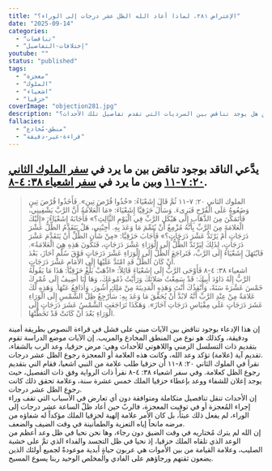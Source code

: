 ```yaml
---
title: "الإعتراض ٢٨١، لماذا أعاد الله الظل عشر درجات إلى الوراء؟"
date: "2025-09-14"
categories:
  - "تناقضات"
  - "إختلافات-التفاصيل"
youtube: ""
status: "published"
tags:
  - "معجزة"
  - "الملوك"
  - "اشعياء"
  - "حزقيا"
coverImage: "objection281.jpg"
description: "في زمن النبي اشعياء أجزى الله معجزة إرجاع ظل الساعة عشر درجات إلى الوراء، وكانت تلك علامة للملك حزقيا بأنَّه سيشفى من مرضه. لكن هل يوجد تناقض بين السرديات التي تقدم تفاصيل تلك الأحداث؟"
fallacies:
  - "منطق-مُخادع"
  - "قراءة-غير-دقيقة"
---
```

## يدَّعي الناقد بوجود تناقض بين ما يرد في [سفر الملوك الثاني ٢٠: ٧-١١](https://www.bible.com//bible/101/2ki.20.7-11) وبين ما يرد في [سفر اشعياء ٣٨: ٤-٨](https://www.bible.com//bible/101/isa.38.4-8).

> الملوك الثاني ٢٠: ٧-١١ ثُمَّ قَالَ إِشَعْيَاءُ: «خُذُوا قُرْصَ تِينٍ». فَأَخَذُوا قُرْصَ تِينٍ وَضَعُوهُ عَلَى الْقُرْحِ فَبَرِىءَ. وَسَأَلَ حَزَقِيَّا إِشَعْيَاءَ: «مَا الْعَلامَةُ أَنَّ الرَّبَّ يَشْفِينِي، فَأَتَمَكَّنَ مِنَ الذَّهَابِ إِلَى هَيْكَلِ الرَّبِّ فِي الْيَوْمِ الثَّالِثِ؟» فَأَجَابَهُ إِشَعْيَاءُ: «إِلَيْكَ الْعَلامَةَ مِنَ الرَّبِّ بِأَنَّهُ مُزْمِعٌ أَنْ يُتَمِّمَ مَا وَعَدَ بِهِ. أَجِبْنِي، هَلْ يَتَقَدَّمُ الظِّلُّ عَشْرَ دَرَجَاتٍ أَمْ يَرْتَدُّ عَشْرَ دَرَجَاتٍ؟» فَأَجَابَ حَزَقِيَّا: «مِنْ شَأْنِ الظِّلِّ أَنْ يَتَقَدَّمَ عَشْرَ دَرَجَاتٍ، لِذَلِكَ لِيَرْتَدَّ الظِّلُّ إِلَى الْوَرَاءِ عَشْرَ دَرَجَاتٍ، فَتَكُونَ هَذِهِ هِيَ الْعَلامَةُ». فَابْتَهَلَ إِشَعْيَاءُ إِلَى الرَّبِّ، فَتَراجَعَ الظِّلُّ إِلَى الْوَرَاءِ عَشْرَ دَرَجَاتٍ فَوْقَ سُلَّمِ آحَازَ، بَعْدَ أَنْ كَانَ الظِّلُّ قَدِ امْتَدَّ عَلَيْهَا إِلَى الأَمَامِ عَشْرَ دَرَجَاتٍ.  
>اشعياء ٣٨: ٤-٨ فَأَوْحَى الرَّبُّ إِلَى إِشَعْيَاءَ قَائِلاً: «اذْهَبْ بَلِّغْ حَزَقِيَّا: هَذَا مَا يَقُولُهُ الرَّبُّ إِلَهُ دَاوُدَ أَبِيكَ: قَدْ سَمِعْتُ صَلاتَكَ وَرَأَيْتُ دُمُوعَكَ، وَهَا أَنَا أُضِيفُ إِلَى عُمْرِكَ خَمْسَ عَشْرَةَ سَنَةً، وَأُنْقِذُكَ أَنْتَ وَهَذِهِ الْمَدِينَةَ مِنْ مَلِكِ أَشُورَ، وَأُدَافِعُ عَنْهَا. وَهَذِهِ لَكَ عَلامَةٌ مِنْ عِنْدِ الرَّبِّ أَنَّهُ لابُدَّ أَنْ يُحَقِّقَ مَا وَعَدَ بِهِ: سَأُرْجِعُ ظِلَّ الشَّمْسِ إِلَى الْوَرَاءِ عَشَرَ دَرَجَاتٍ عَلَى مِقْيَاسِ دَرَجَاتِ آحَازَ». وَهَكَذَا تَرَاجَعَتِ الشَّمْسُ عَشَرَ دَرَجَاتٍ إِلَى الْوَرَاءِ بَعْدَ أَنْ كَانَتْ قَدْ تَخَطَّتْهَا.

إن هذا الإدعاء بوجود تناقض بين الآيات مبني على فشل في قراءة النصوص بطريقة أمينة ودقيقة، وكذلك هو نوع من المنطق المخادع والمريب.
إن الآيات موضع الدراسة تقوم بتقديم ذات التسلسل الزمني واللاهوتي للأحداث وهي: مرض حزقيا، وعد الرب بالشفاء، تقديم آية (علامة) تؤكد وعد الله، وكانت هذه العلامة أو المعجزة رجوع الظل عشر درجات.  
نقرأ في الملوك الثاني ٢٠: ٨-١١ أن حزقيا طلب علامة من النبي اشعيا، فقام الني بتقديم رجوع الظل كعلامة. وفي سفر اشعياء ٣٨: ٤-٨ نقرأ ذات الرواية وفق ذات التفصيل، حيث يوجد إعلان للشفاء ووعد بإعطاء حزقيا الملك خمس عشرة سنة، وعلامة تحقق ذلك كانت رجوع الظل عشر درجات.  
إن الأحداث تنقل تنافصيل متكاملة ومتوافقة دون أي تعارض في الأسباب التي تقف وراء إجراء المُعجزة أو في توقيت المعجزة، فالربّ حين أعاد ظلّ الساعة عشر درجات إلى الوراء، لم يفعل ذلك عبثاً، بل كان الأمر علامة إلهية لحزقيا الملك مؤكداً له شفاؤه من مرضه مانحاً إياه التعزية والطمأنينة في وقت الضيف والضعف.  
إن الله لم يترك مُختاريه في وقت الضيق دون رجاء، وها نحن نحيا في ظل وعد أعظم من الوعد الذي تلقاه الملك حزقيا، إذ نحيا في ظل التجسد والفداء الذي تمَّ على خشبة الصليب، وعلامة القيامة من بين الأموات هي عربون حياةٍ أبدية موعودةً لجميع أولئك الذين يضعون ثقتهم ورجاؤهم على الفادي والمخلص الوحيد ربنا يسوع المسيح.
